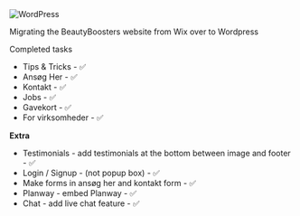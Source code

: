 <img alt="WordPress" src="https://static.wixstatic.com/media/504f22_eb7e91a162b2435386d04dc8a8e788f1~mv2.png/v1/fill/w_366,h_76,al_c,q_85,usm_0.66_1.00_0.01/bb_header_pink-sky.webp">


Migrating the BeautyBoosters website from Wix over to Wordpress


Completed tasks

- Tips & Tricks - ✅
- Ansøg Her - ✅
- Kontakt - ✅
- Jobs - ✅
- Gavekort - ✅
- For virksomheder - ✅

**Extra**

- Testimonials - add testimonials at the bottom between image and footer - ✅
- Login / Signup - (not popup box) - ✅
- Make forms in ansøg her and kontakt form - ✅
- Planway - embed Planway - ✅
- Chat - add live chat feature - ✅
